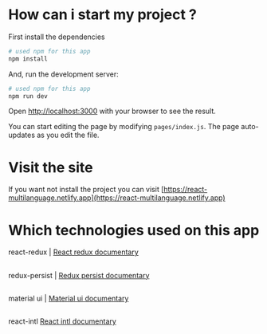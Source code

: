 


# How can i start my project ?

First install the dependencies

```bash
# used npm for this app
npm install
```

And, run the development server:

```bash
# used npm for this app
npm run dev
```

Open [http://localhost:3000](http://localhost:3000) with your browser to see the result.

You can start editing the page by modifying `pages/index.js`. The page auto-updates as you edit the file.

# Visit the site

If you want not install the project you can visit [https://react-multilanguage.netlify.app](https://react-multilanguage.netlify.app)

 

# Which technologies used on this app

 react-redux | [React redux documentary](https://react-redux.js.org)
 
##

redux-persist | [Redux persist documentary](https://github.com/rt2zz/redux-persist)

##

material ui | [Material ui documentary](https://www.mui.com)

##

react-intl [React intl documentary](https://www.npmjs.com/package/react-intl)
